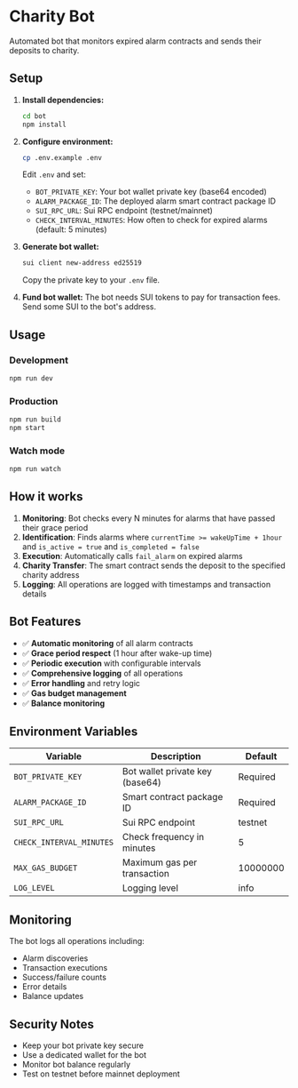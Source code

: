 # Charity Bot

Automated bot that monitors expired alarm contracts and sends their deposits to charity.

## Setup

1. **Install dependencies:**
   ```bash
   cd bot
   npm install
   ```

2. **Configure environment:**
   ```bash
   cp .env.example .env
   ```
   
   Edit `.env` and set:
   - `BOT_PRIVATE_KEY`: Your bot wallet private key (base64 encoded)
   - `ALARM_PACKAGE_ID`: The deployed alarm smart contract package ID
   - `SUI_RPC_URL`: Sui RPC endpoint (testnet/mainnet)
   - `CHECK_INTERVAL_MINUTES`: How often to check for expired alarms (default: 5 minutes)

3. **Generate bot wallet:**
   ```bash
   sui client new-address ed25519
   ```
   Copy the private key to your `.env` file.

4. **Fund bot wallet:**
   The bot needs SUI tokens to pay for transaction fees. Send some SUI to the bot's address.

## Usage

### Development
```bash
npm run dev
```

### Production
```bash
npm run build
npm start
```

### Watch mode
```bash
npm run watch
```

## How it works

1. **Monitoring**: Bot checks every N minutes for alarms that have passed their grace period
2. **Identification**: Finds alarms where `currentTime >= wakeUpTime + 1hour` and `is_active = true` and `is_completed = false`
3. **Execution**: Automatically calls `fail_alarm` on expired alarms
4. **Charity Transfer**: The smart contract sends the deposit to the specified charity address
5. **Logging**: All operations are logged with timestamps and transaction details

## Bot Features

- ✅ **Automatic monitoring** of all alarm contracts
- ✅ **Grace period respect** (1 hour after wake-up time)
- ✅ **Periodic execution** with configurable intervals
- ✅ **Comprehensive logging** of all operations
- ✅ **Error handling** and retry logic
- ✅ **Gas budget management**
- ✅ **Balance monitoring**

## Environment Variables

| Variable | Description | Default |
|----------|-------------|---------|
| `BOT_PRIVATE_KEY` | Bot wallet private key (base64) | Required |
| `ALARM_PACKAGE_ID` | Smart contract package ID | Required |
| `SUI_RPC_URL` | Sui RPC endpoint | testnet |
| `CHECK_INTERVAL_MINUTES` | Check frequency in minutes | 5 |
| `MAX_GAS_BUDGET` | Maximum gas per transaction | 10000000 |
| `LOG_LEVEL` | Logging level | info |

## Monitoring

The bot logs all operations including:
- Alarm discoveries
- Transaction executions
- Success/failure counts
- Error details
- Balance updates

## Security Notes

- Keep your bot private key secure
- Use a dedicated wallet for the bot
- Monitor bot balance regularly
- Test on testnet before mainnet deployment